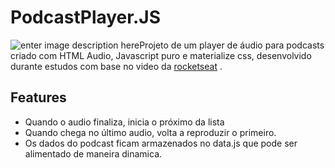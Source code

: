 # PodcastPlayer.JS
![enter image description here](https://i.imgur.com/tJsaZ55.png?1)Projeto de um player de áudio para podcasts criado com  HTML Audio, Javascript puro e materialize css, desenvolvido durante estudos com base no video da  [rocketseat](https://youtu.be/vqrjFnq3-uo) .
## Features

 - Quando o audio finaliza, inicia o próximo da lista
 - Quando chega no último audio, volta a reproduzir o primeiro.
 - Os dados do podcast ficam armazenados no data.js que pode ser alimentado de maneira dinamica.
